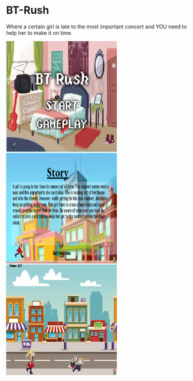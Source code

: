 <h1>BT-Rush</h1>
<p>Where a certain girl is late to the most important concert and YOU need to help her to make it on time.</p>
<img src="https://raw.githubusercontent.com/MyNameIsJingWei/BT-Rush/master/Project%20BT%20Rush/Capture.PNG" width="300" height="300"> 
<img src="https://raw.githubusercontent.com/MyNameIsJingWei/BT-Rush/master/story.PNG" width="300" height="300"> 
<img src="https://raw.githubusercontent.com/MyNameIsJingWei/BT-Rush/master/lvl.PNG" width="300" height="300"> 
